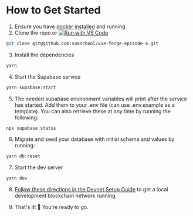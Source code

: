 # How to Get Started

1. Ensure you have [docker installed](https://docs.docker.com/get-docker/) and running
2. Clone the repo or [![Run with VS Code](https://badgen.net/badge/Run%20with%20/VS%20Code/5B3ADF?icon=https://runme.dev/img/logo.svg)](https://runme.dev/api/runme?repository=https%3A%2F%2Fgithub.com%2Fvueschool%2Fforge-4-poc.git&fileToOpen=README.md)

```sh
git clone git@github.com:vueschool/vue-forge-episode-4.git
```

3. Install the dependencies

```sh
yarn
```

4. Start the Supabase service

```sh
yarn supabase:start
```

5. The needed supabase environment variables will print after the service has started. Add them to your .env file (can use .env.example as a template). You can also retrieve these at any time by running the following:

```sh
npx supabase status
```

6. Migrate and seed your database with initial schema and values by running:

```sh
yarn db:reset
```

7. Start the dev server

```sh
yarn dev
```

8. [Follow these directions in the Devnet Setup Guide](https://vueschool.notion.site/DevNet-Setup-c4a6ae8962fb40e49a5e13904570e863?pvs=4) to get a local development blockchain network running.

9. That's it! 🎉 You're ready to go.
